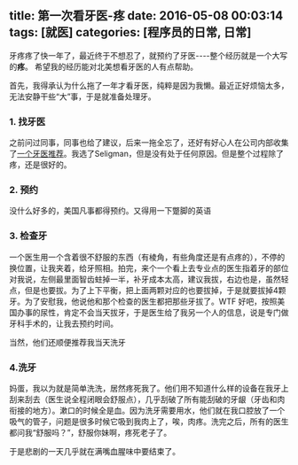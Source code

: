 title: 第一次看牙医-疼
date: 2016-05-08 00:03:14
tags: [就医]
categories: [程序员的日常, 日常]
---
牙疼疼了快一年了，最近终于不想忍了，就预约了牙医----整个经历就是一个大写的**疼**。
希望我的经历能对北美想看牙医的人有点帮助。
<!-- more -->
首先，我得承认为什么拖了一年才看牙医，纯粹是因为我懒。最近正好烦恼太多，无法安静干些“大”事，于是就准备处理牙。

### 1. 找牙医
之前问过同事，同事也给了建议，后来一拖全忘了，还好有好心人在公司内部收集了[一个牙医推荐](https://www.evernote.com/shard/s67/sh/c51de275-2f50-4044-9ac0-c73527a8615b/90a05af03bef5bc0)。我选了Seligman，但是没有处于任何原因。但是整个过程除了疼，还是很好的。

### 2. 预约
没什么好多的，美国凡事都得预约。又得用一下蹩脚的英语

### 3. 检查牙
一个医生用一个含着很不舒服的东西（有棱角，有些角度还是有点疼的），不停的换位置，让我夹着，给牙照相。拍完，来个一个看上去专业点的医生指着牙的部位对我说，左侧最里面智齿蛀掉一半，补牙成本太高，建议我拔，右边也是，虽然轻点，但是也要拔。为了上下平衡，把上面两颗对应的也要拔掉，于是就要拔掉4颗牙。为了安慰我，他说他和那个检查的医生都把那些牙拔了。WTF
好吧，按照美国办事的尿性，肯定不会当天拔牙，于是医生给了我另一个人的信息，说是专门做牙科手术的，让我去预约时间。

当然，他们还顺便推荐我当天洗牙

### 4.洗牙
妈蛋，我以为就是简单洗洗，居然疼死我了。他们用不知道什么样的设备在我牙上刮来刮去（医生说全程闭眼会舒服点），几乎刮破了所有能刮破的牙龈（牙齿和肉衔接的地方）。漱口的时候全是血。因为洗牙需要用水，他们就在我口腔放了一个吸气的管子，问题是很多时候它吸到我肉上了，唉，肉疼。洗完之后，所有的医生都问我“舒服吗？”，舒服你妹啊，疼死老子了。

于是悲剧的一天几乎就在满嘴血腥味中要结束了。
